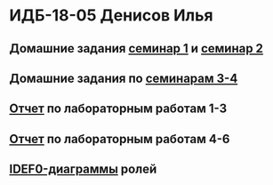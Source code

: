 # ИДБ-18-05 Денисов Илья

## Домашние задания [семинар 1](https://github.com/stankin/design-part-1/wiki/sem1) и [семинар 2](https://github.com/stankin/design-part-1/wiki/sem2)

## Домашние задания по [семинарам 3-4](https://github.com/ilya0667/ilya0667.github.io/wiki/Деловая-игра)

## [Отчет](https://github.com/ilya0667/ilya0667.github.io/wiki/Лабораторные-работы-1–3) по лабораторным работам 1-3

## [Отчет](https://github.com/ilya0667/ilya0667.github.io/wiki/Лабораторные-работы-4–6) по лабораторным работам 4-6

## [IDEF0-диаграммы](https://github.com/ilya0667/ilya0667.github.io/wiki/IDEF0–диаграммы-ролей) ролей

